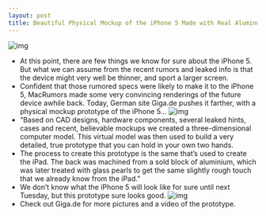 ```yaml
---
layout: post
title: Beautiful Physical Mockup of the iPhone 5 Made with Real Aluminum
---
```

![img](http://media.idownloadblog.com/wp-content/uploads/2011/09/iPhone-5-mockup-prototype.jpg)
* At this point, there are few things we know for sure about the iPhone 5. But what we can assume from the recent rumors and leaked info is that the device might very well be thinner, and sport a larger screen.
* Confident that those rumored specs were likely to make it to the iPhone 5, MacRumors made some very convincing renderings of the future device awhile back. Today, German site Giga.de pushes it farther, with a physical mockup prototype of the iPhone 5…
![img](http://media.idownloadblog.com/wp-content/uploads/2011/09/iPhone-5-proto.jpg)
* “Based on CAD designs, hardware components, several leaked hints, cases and recent, believable mockups we created a three-dimensional computer model. This virtual model was then used to build a very detailed, true prototype that you can hold in your own two hands.
* The process to create this prototype is the same that’s used to create the iPad. The back was machined from a sold block of aluminium, which was later treated with glass pearls to get the same slightly rough touch that we already know from the iPad.”
* We don’t know what the iPhone 5 will look like for sure until next Tuesday, but this prototype sure looks good.
![img](http://media.idownloadblog.com/wp-content/uploads/2011/09/BGR-IMG_01811-e1317321153121.jpeg)
* Check out Giga.de for more pictures and a video of the prototype.

